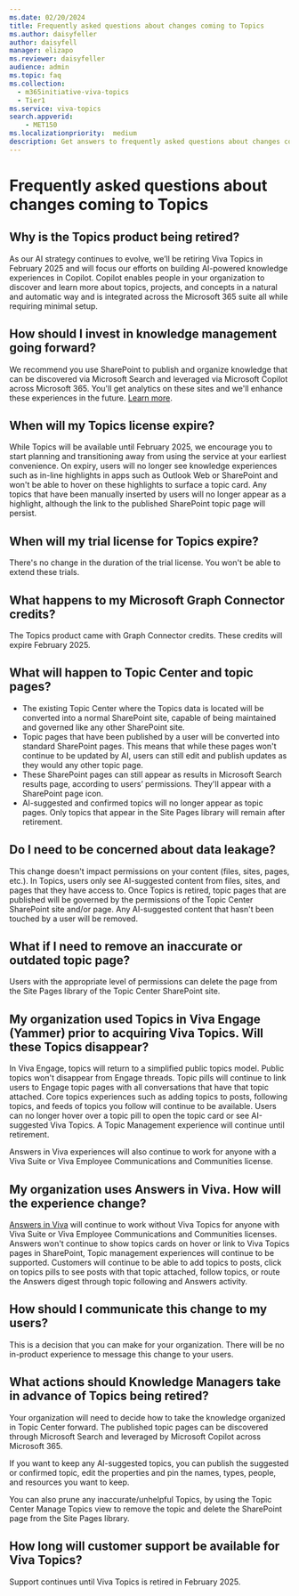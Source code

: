 ```yaml
---
ms.date: 02/20/2024
title: Frequently asked questions about changes coming to Topics
ms.author: daisyfeller
author: daisyfell
manager: elizapo
ms.reviewer: daisyfeller
audience: admin
ms.topic: faq
ms.collection:
  - m365initiative-viva-topics
  - Tier1
ms.service: viva-topics 
search.appverid:
    - MET150  
ms.localizationpriority:  medium
description: Get answers to frequently asked questions about changes coming to Topics.
---
```


# Frequently asked questions about changes coming to Topics

## Why is the Topics product being retired?

As our AI strategy continues to evolve, we’ll be retiring Viva Topics in February 2025 and will focus our efforts on building AI-powered knowledge experiences in Copilot. Copilot enables people in your organization to discover and learn more about topics, projects, and concepts in a natural and automatic way and is integrated across the Microsoft 365 suite all while requiring minimal setup.

## How should I invest in knowledge management going forward?

We recommend you use SharePoint to publish and organize knowledge that can be discovered via Microsoft Search and leveraged via Microsoft Copilot across Microsoft 365. You'll get analytics on these sites and we'll enhance these experiences in the future. [Learn more](https://aka.ms/TopicsAdoptionFeb).

## When will my Topics license expire?

While Topics will be available until February 2025, we encourage you to start planning and transitioning away from using the service at your earliest convenience. On expiry, users will no longer see knowledge experiences such as in-line highlights in apps such as Outlook Web or SharePoint and won't be able to hover on these highlights to surface a topic card. Any topics that have been manually inserted by users will no longer appear as a highlight, although the link to the published SharePoint topic page will persist.

## When will my trial license for Topics expire?

There's no change in the duration of the trial license. You won't be able to extend these trials.

## What happens to my Microsoft Graph Connector credits?

The Topics product came with Graph Connector credits. These credits will expire February 2025.

## What will happen to Topic Center and topic pages?

- The existing Topic Center where the Topics data is located will be converted into a normal SharePoint site, capable of being maintained and governed like any other SharePoint site.
- Topic pages that have been published by a user will be converted into standard SharePoint pages. This means that while these pages won't continue to be updated by AI, users can still edit and publish updates as they would any other topic page.
- These SharePoint pages can still appear as results in Microsoft Search results page, according to users’ permissions. They'll appear with a SharePoint page icon.
- AI-suggested and confirmed topics will no longer appear as topic pages. Only topics that appear in the Site Pages library will remain after retirement.

## Do I need to be concerned about data leakage?

This change doesn't impact permissions on your content (files, sites, pages, etc.). In Topics, users only see AI-suggested content from files, sites, and pages that they have access to. Once Topics is retired, topic pages that are published will be governed by the permissions of the Topic Center SharePoint site and/or page. Any AI-suggested content that hasn't been touched by a user will be removed.

## What if I need to remove an inaccurate or outdated topic page?

Users with the appropriate level of permissions can delete the page from the Site Pages library of the Topic Center SharePoint site.

## My organization used Topics in Viva Engage (Yammer) prior to acquiring Viva Topics. Will these Topics disappear?

In Viva Engage, topics will return to a simplified public topics model. Public topics won't disappear from  Engage threads. Topic pills will continue to link users to Engage topic pages with all conversations that have that topic attached. Core topics experiences such as adding topics to posts, following topics, and feeds of topics you follow will continue to be available. Users can no longer hover over a topic pill to open the topic card or see AI-suggested Viva Topics. A Topic Management experience will continue until retirement.

Answers in Viva experiences will also continue to work for anyone with a Viva Suite or Viva Employee Communications and Communities license.

## My organization uses Answers in Viva. How will the experience change?

[Answers in Viva](https://support.microsoft.com/topic/answers-in-viva-introduction-e6331234-e044-4009-a0c8-7c519a2cf668) will continue to work without Viva Topics for anyone with Viva Suite or Viva Employee Communications and Communities licenses. Answers won't continue to show topics cards on hover or link to Viva Topics pages in SharePoint, Topic management experiences will continue to be supported. Customers will continue to be able to add topics to posts, click on topics pills to see posts with that topic attached, follow topics, or route the Answers digest through topic following and Answers activity.

## How should I communicate this change to my users?

This is a decision that you can make for your organization. There will be no in-product experience to message this change to your users.

## What actions should Knowledge Managers take in advance of Topics being retired?

Your organization will need to decide how to take the knowledge organized in Topic Center forward. The published topic pages can be discovered through Microsoft Search and leveraged by Microsoft Copilot across Microsoft 365.

If you want to keep any AI-suggested topics, you can publish the suggested or confirmed topic, edit the properties and pin the names, types, people, and resources you want to keep.

You can also prune any inaccurate/unhelpful Topics, by using the Topic Center Manage Topics view to remove the topic and delete the SharePoint page from the Site Pages library.

## How long will customer support be available for Viva Topics?

Support continues until Viva Topics is retired in February 2025.
